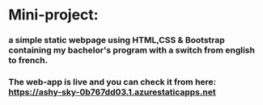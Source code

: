 # Mini-project:

### a simple static webpage using HTML,CSS & Bootstrap containing my bachelor's program  with a switch from english to french.

### The web-app is live and you can check it from here: https://ashy-sky-0b767dd03.1.azurestaticapps.net
